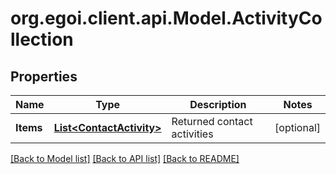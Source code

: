 # org.egoi.client.api.Model.ActivityCollection
## Properties

Name | Type | Description | Notes
------------ | ------------- | ------------- | -------------
**Items** | [**List&lt;ContactActivity&gt;**](ContactActivity.md) | Returned contact activities | [optional] 

[[Back to Model list]](../README.md#documentation-for-models) [[Back to API list]](../README.md#documentation-for-api-endpoints) [[Back to README]](../README.md)

